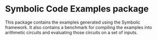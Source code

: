 # Symbolic Code Examples package
This package contains the examples generated using the Symbolic framework. It also contains a benchmark for compiling the examples into arithmetic circuits and evaluating those circuits on a set of inputs.